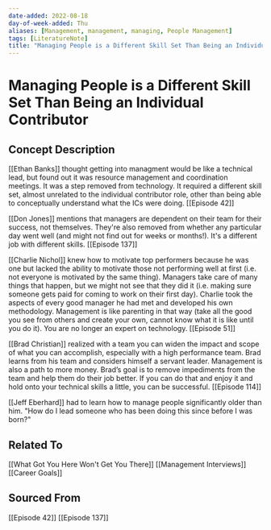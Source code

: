 ```yaml
---
date-added: 2022-08-18
day-of-week-added: Thu
aliases: [Management, management, managing, People Management]
tags: [LiteratureNote]
title: "Managing People is a Different Skill Set Than Being an Individual Contributor"
---
```


# Managing People is a Different Skill Set Than Being an Individual Contributor

## Concept Description
[[Ethan Banks]] thought getting into managment would be like a technical lead, but found out it was resource management and coordination meetings. It was a step removed from technology. It required a different skill set, almost unrelated to the individual contributor role, other than being able to conceptually understand what the ICs were doing. [[Episode 42]]

[[Don Jones]] mentions that managers are dependent on their team for their success, not themselves. They're also removed from whether any particular day went well (and might not find out for weeks or months!). It's a different job with different skills. [[Episode 137]]

[[Charlie Nichol]] knew how to motivate top performers because he was one but lacked the ability to motivate those not performing well at first (i.e. not everyone is motivated by the same thing).  Managers take care of many things that happen, but we might not see that they did it (i.e. making sure someone gets paid for coming to work on their first day).   Charlie took the aspects of every good manager he had met and developed his own methodology.  Management is like parenting in that way (take all the good you see from others and create your own, cannot know what it is like until you do it).  You are no longer an expert on technology.   [[Episode 51]]

[[Brad Christian]] realized with a team you can widen the impact and scope of what you can accomplish, especially with a high performance team.  Brad learns from his team and considers himself a servant leader.  Management is also a path to more money.  Brad’s goal is to remove impediments from the team and help them do their job better. If you can do that and enjoy it and hold onto your technical skills a little, you can be successful.  [[Episode 114]]

[[Jeff Eberhard]] had to learn how to manage people significantly older than him.  "How do I lead someone who has been doing this since before I was born?"




## Related To
[[What Got You Here Won't Get You There]]
[[Management Interviews]]
[[Career Goals]]

## Sourced From
[[Episode 42]]
[[Episode 137]]
